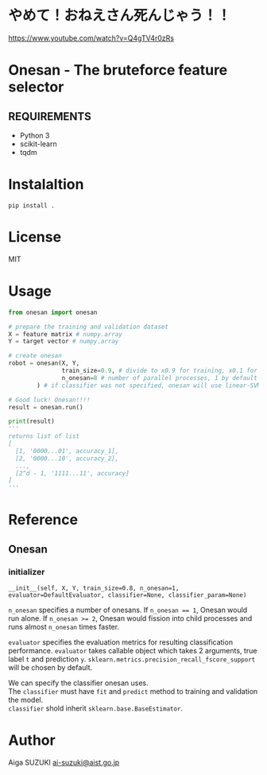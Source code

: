 # やめて！おねえさん死んじゃう！！

<https://www.youtube.com/watch?v=Q4gTV4r0zRs>

# Onesan - The bruteforce feature selector

## REQUIREMENTS

- Python 3
- scikit-learn
- tqdm

# Instalaltion

`pip install .`

# License

MIT

# Usage

```python
from onesan import onesan

# prepare the training and validation dataset
X = feature matrix # numpy.array
Y = target vector # numpy.array

# create onesan
robot = onesan(X, Y,
               train_size=0.9, # divide to x0.9 for training, x0.1 for validation
               n_onesan=8 # number of parallel processes, 1 by default
        ) # if classifier was not specified, onesan will use linear-SVM as a classifier by default

# Good luck! Onesan!!!!
result = onesan.run()

print(result)
'''
returns list of list
[
  [1, '0000...01', accuracy_1],
  [2, '0000...10', accuracy_2],
  ...,
  [2^d - 1, '1111...11', accuracy]
]
'''
```

# Reference
## Onesan

### initializer
`__init__(self, X, Y, train_size=0.8, n_onesan=1, evaluator=DefaultEvaluator, classifier=None, classifier_param=None)`  

`n_onesan` specifies a number of onesans.  If `n_onesan == 1`, Onesan would run alone.
If `n_onesan >= 2`, Onesan would fission into child processes and runs almost `n_onesan` times faster.  

`evaluator` specifies the evaluation metrics for resulting classification performance. `evaluator` takes callable object
which takes 2 arguments, true label `t` and prediction `y`.
`sklearn.metrics.precision_recall_fscore_support` will be chosen by default.  

We can specify the classifier onesan uses.  
The `classifier` must have `fit` and `predict` method to training and validation
the model.  
`classifier` shold inherit `sklearn.base.BaseEstimator`.  

# Author

Aiga SUZUKI <ai-suzuki@aist.go.jp>
